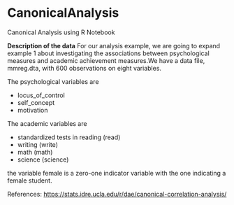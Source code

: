 # CanonicalAnalysis

Canonical Analysis using R Notebook

**Description of the data**
For our analysis example, we are going to expand example 1 about investigating the associations between psychological measures and academic achievement measures.We have a data file, mmreg.dta, with 600 observations on eight variables. 

The psychological variables are 

*   locus_of_control
*   self_concept
*   motivation

The academic variables are

*   standardized tests in reading (read)
*   writing (write)
*   math (math)
*   science (science)

the variable female is a zero-one indicator variable with the one indicating a female student.

References: https://stats.idre.ucla.edu/r/dae/canonical-correlation-analysis/
